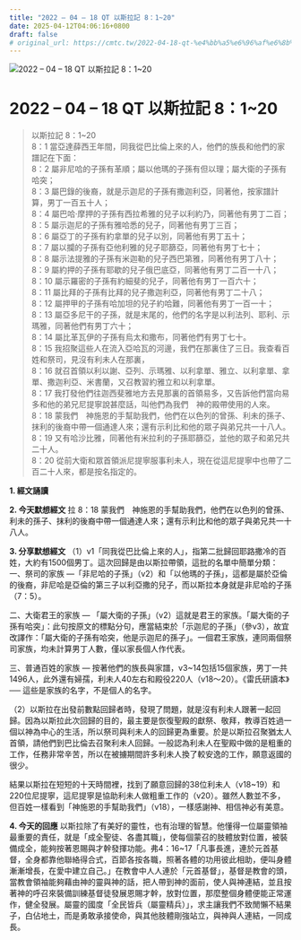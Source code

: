 ```yaml
---
title: "2022 – 04 – 18 QT 以斯拉記 8：1~20"
date: 2025-04-12T04:06:16+0800
draft: false
# original_url: https://cmtc.tw/2022-04-18-qt-%e4%bb%a5%e6%96%af%e6%8b%89%e8%a8%98-8%ef%bc%9a120
---
```


![2022 – 04 – 18 QT 以斯拉記 8：1\~20](/images/qt.jpg   "2022 – 04 – 18 QT 以斯拉記 8：1\~20")

# 2022 – 04 – 18 QT 以斯拉記 8：1\~20

> 以斯拉記 8：1\~20  
> 8：1 當亞達薛西王年間，同我從巴比倫上來的人，他們的族長和他們的家譜記在下面：  
> 8：2 屬非尼哈的子孫有革順；屬以他瑪的子孫有但以理；屬大衛的子孫有哈突；  
> 8：3 屬巴錄的後裔，就是示迦尼的子孫有撒迦利亞，同著他，按家譜計算，男丁一百五十人；  
> 8：4 屬巴哈‧摩押的子孫有西拉希雅的兒子以利約乃，同著他有男丁二百；  
> 8：5 屬示迦尼的子孫有雅哈悉的兒子，同著他有男丁三百；  
> 8：6 屬亞丁的子孫有約拿單的兒子以別，同著他有男丁五十；  
> 8：7 屬以攔的子孫有亞他利雅的兒子耶篩亞，同著他有男丁七十；  
> 8：8 屬示法提雅的子孫有米迦勒的兒子西巴第雅，同著他有男丁八十；  
> 8：9 屬約押的子孫有耶歇的兒子俄巴底亞，同著他有男丁二百一十八；  
> 8：10 屬示羅密的子孫有約細斐的兒子，同著他有男丁一百六十；  
> 8：11 屬比拜的子孫有比拜的兒子撒迦利亞，同著他有男丁二十八；  
> 8：12 屬押甲的子孫有哈加坦的兒子約哈難，同著他有男丁一百一十；  
> 8：13 屬亞多尼干的子孫，就是末尾的，他們的名字是以利法列、耶利、示瑪雅，同著他們有男丁六十；  
> 8：14 屬比革瓦伊的子孫有烏太和撒布，同著他們有男丁七十。  
> 8：15 我招聚這些人在流入亞哈瓦的河邊，我們在那裏住了三日。我查看百姓和祭司，見沒有利未人在那裏，  
> 8：16 就召首領以利以謝、亞列、示瑪雅、以利拿單、雅立、以利拿單、拿單、撒迦利亞、米書蘭，又召教習約雅立和以利拿單。  
> 8：17 我打發他們往迦西斐雅地方去見那裏的首領易多，又告訴他們當向易多和他的弟兄尼提寧說甚麼話，叫他們為我們　神的殿帶使用的人來。  
> 8：18 蒙我們　神施恩的手幫助我們，他們在以色列的曾孫、利未的孫子、抹利的後裔中帶一個通達人來；還有示利比和他的眾子與弟兄共一十八人。  
> 8：19 又有哈沙比雅，同著他有米拉利的子孫耶篩亞，並他的眾子和弟兄共二十人。  
> 8：20 從前大衛和眾首領派尼提寧服事利未人，現在從這尼提寧中也帶了二百二十人來，都是按名指定的。

**1. 經文誦讀**

**2.  今天默想經文**
拉 8：18 蒙我們　神施恩的手幫助我們，他們在以色列的曾孫、利未的孫子、抹利的後裔中帶一個通達人來；還有示利比和他的眾子與弟兄共一十八人。

**3. 分享默想經文**
（1）v1「同我從巴比倫上來的人」，指第二批歸回耶路撒冷的百姓，大約有1500個男丁。這次回歸是由以斯拉帶領，這批的名單中簡單分類：  
一、祭司的家族 —「非尼哈的子孫」（v2）和「以他瑪的子孫」，這都是屬於亞倫的後裔，非尼哈是亞倫的第三子以利亞撒的兒子，而以斯拉本身就是非尼哈的子孫（7：5）。

二、大衛君王的家族 — 「屬大衛的子孫」（v2）這就是君王的家族。「屬大衛的子孫有哈突」：此句按原文的標點分句，應當結束於「示迦尼的子孫」（參v3），故宜改譯作：「屬大衛的子孫有哈突，他是示迦尼的孫子」。一個君王家族，連同兩個祭司家族，均未計算男丁人數，僅以家長個人作代表。

三、普通百姓的家族 — 按著他們的族長與家譜，v3\~14包括15個家族，男丁一共1496人，此外還有婦孺，利未人40左右和殿役220人（v18～20）。《雷氏研讀本》── 這些是家族的名字，不是個人的名字。

（2）以斯拉在出發前數點回歸者時，發現了問題，就是沒有利未人跟著一起回歸。因為以斯拉此次回歸的目的，最主要是恢復聖殿的獻祭、敬拜，教導百姓過一個以神為中心的生活，所以祭司與利未人的回歸更為重要。於是以斯拉召聚猶太人首領，請他們到巴比倫去召聚利未人回歸。一般認為利未人在聖殿中做的是粗重的工作，任務非常辛苦，所以在被擄期間許多利未人換了較安逸的工作，願意返國的很少。

結果以斯拉在短短的十天時間裡，找到了願意回歸的38位利未人（v18\~19）和220位尼提寧，這尼提寧是協助利未人做粗重工作的（v20）。雖然人數並不多，但百姓一樣看到「神施恩的手幫助我們」（v18），一樣感謝神、相信神必有美意。

**4. 今天的回應**
以斯拉除了有美好的靈性，也有治理的智慧。他懂得一位屬靈領袖最重要的責任，就是「成全聖徒、各盡其職」，使每個蒙召的肢體放對位置，被裝備成全，能夠按著恩賜與才幹發揮功能。弗4：16\~17「凡事長進，連於元首基督，全身都靠他聯絡得合式，百節各按各職，照著各體的功用彼此相助，便叫身體漸漸增長，在愛中建立自己。」在教會中人人連於「元首基督」，基督是教會的頭，當教會領袖能夠藉由神的靈與神的話，把人帶到神的面前，使人與神連結，並且按著神的呼召來裝備訓練基督徒發展恩賜才幹，放對位置，那麼整個身體便能正常運作，健全發展。屬靈的國度「全民皆兵（屬靈精兵）」，求主讓我們不致閒懶不結果子，白佔地土，而是勇敢承接使命，與其他肢體剛強站立，與神與人連結，一同成長。

